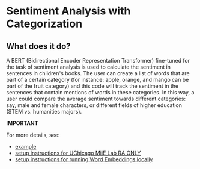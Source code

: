 # Sentiment Analysis with Categorization

## What does it do?

A BERT (Bidirectional Encoder Representation Transformer) fine-tuned for the task of sentiment analysis is used to calculate the sentiment in sentences in children's books. The user can create a list of words that are part of a certain category (for instance: apple, orange, and mango can be part of the fruit category) and this code will track the sentiment in the sentences that contain mentions of words in these categories. In this way, a user could compare the average sentiment towards different categories: say, male and female characters, or different fields of higher education (STEM vs. humanities majors).

**IMPORTANT** 

For more details, see:
- [example]() 
- [setup instructions for UChicago MiiE Lab RA ONLY]()
- [setup instructions for running Word Embeddings locally](https://github.com/miielab/miienlp/blob/main/documentation/user_documentation/sentimentAnalysis.md)